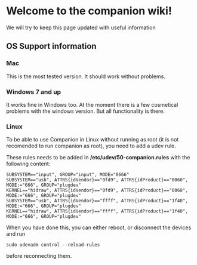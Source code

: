 #  Welcome to the companion wiki!

We will try to keep this page updated with useful information

## OS Support information

### Mac

This is the most tested version. It should work without problems.

### Windows 7 and up

It works fine in Windows too. At the moment there is a few cosmetical problems with the windows version. But all functionality is there.

### Linux

To be able to use Companion in Linux without running as root (it is not recomended to run companion as root), you need to add a udev rule.

These rules needs to be added in **/etc/udev/50-companion.rules** with the following content:

```
SUBSYSTEM=="input", GROUP="input", MODE="0666"
SUBSYSTEM=="usb", ATTRS{idVendor}=="0fd9", ATTRS{idProduct}=="0060", MODE:="666", GROUP="plugdev"
KERNEL=="hidraw", ATTRS{idVendor}=="0fd9", ATTRS{idProduct}=="0060", MODE:="666", GROUP="plugdev"
SUBSYSTEM=="usb", ATTRS{idVendor}=="ffff", ATTRS{idProduct}=="1f40", MODE:="666", GROUP="plugdev"
KERNEL=="hidraw", ATTRS{idVendor}=="ffff", ATTRS{idProduct}=="1f40", MODE:="666", GROUP="plugdev"
```

When you have done this, you can either reboot, or disconnect the devices and run
```
sudo udevadm control --reload-rules
```

before reconnecting them.